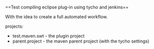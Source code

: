 ==Test compiling eclipse plug-in using tycho and jenkins==

With the idea to create a full automated workflow.

projects:

* test.maven.swt - the plugin project
* parent.project - the maven parent project (with the tycho settings)
